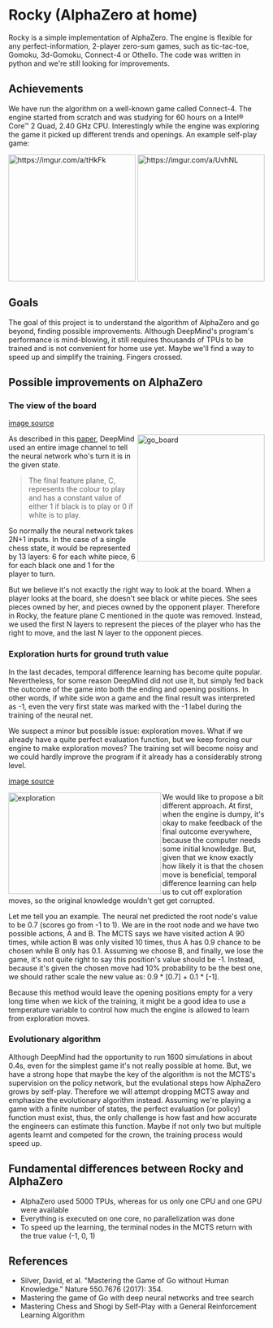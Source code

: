 # Rocky (AlphaZero at home)

Rocky is a simple implementation of AlphaZero. The engine is flexible for any perfect-information, 2-player zero-sum games, such as tic-tac-toe, Gomoku, 3d-Gomoku, Connect-4 or Othello. The code was written in python and we're still looking for improvements.

## Achievements

We have run the algorithm on a well-known game called Connect-4. The engine started from scratch and was studying for 60 hours on a Intel® Core™ 2 Quad, 2.40 GHz CPU. Interestingly while the engine was exploring the game it picked up different trends and openings. An example self-play game:

<img src="https://i.imgur.com/ylVX3r0.gifv" alt="https://imgur.com/a/tHkFk" width="250" height="250" align="center" />

<img src="https://i.imgur.com/R2zouQc.png" alt="https://imgur.com/a/UvhNL" width="250" height="250" align="center" />


## Goals

The goal of this project is to understand the algorithm of AlphaZero and go beyond, finding possible improvements. Although DeepMind's program's performance is mind-blowing, it still requires thousands of TPUs to be trained and is not convenient for home use yet. Maybe we'll find a way to speed up and simplify the training. Fingers crossed.

## Possible improvements on AlphaZero

### The view of the board

[image source](http://teleported.in/posts/analysing-alphago/)

<img src="http://teleported.in/post_imgs/04-alphago.jpg" alt="go_board" width="250" height="250" align="right" />

As described in this [paper](https://deepmind.com/documents/119/agz_unformatted_nature.pdf), DeepMind used an entire image channel to tell the neural network who's turn it is in the given state.
> The final feature plane, C, represents the colour to play and has a constant value of either 1 if black
> is to play or 0 if white is to play.

So normally the neural network takes 2N+1 inputs. In the case of a single chess state, it would be represented by 13 layers: 6 for each white piece, 6 for each black one and 1 for the player to turn.

But we believe it's not exactly the right way to look at the board. When a player looks at the board, she doesn't see black or white pieces. She sees pieces owned by her, and pieces owned by the opponent player. Therefore in Rocky, the feature plane C mentioned in the quote was removed. Instead, we used the first N layers to represent the pieces of the player who has the right to move, and the last N layer to the opponent pieces.

### Exploration hurts for ground truth value

In the last decades, temporal difference learning has become quite popular. Nevertheless, for some reason DeepMind did not use it, but simply fed back the outcome of the game into both the ending and opening positions. In other words, if white side won a game and the final result was interpreted as -1, even the very first state was marked with the -1 label during the training of the neural net.

We suspect a minor but possible issue: exploration moves. What if we already have a quite perfect evaluation function, but we keep forcing our engine to make exploration moves? The training set will become noisy and we could hardly improve the program if it already has a considerably strong level.

[image source](http://slides.com/ericmoura/deck-2/embed)

<img src="https://s3.amazonaws.com/media-p.slid.es/uploads/ericmoura/images/1232802/Exploration_vs._Exploitation.png" alt="exploration" width="300" height="200" align="left" />

We would like to propose a bit different approach. At first, when the engine is dumpy, it's okay to make feedback of the final outcome everywhere, because the computer needs some initial knowledge. But, given that we know exactly how likely it is that the chosen move is beneficial, temporal difference learning can help us to cut off exploration moves, so the original knowledge wouldn't get get corrupted.

Let me tell you an example. The neural net predicted the root node's value to be 0.7 (scores go from -1 to 1). We are in the root node and we have two possible actions, A and B. The MCTS says we have visited action A 90 times, while action B was only visited 10 times, thus A has 0.9 chance to be chosen while B only has 0.1. Assuming we choose B, and finally, we lose the game, it's not quite right to say this position's value should be -1. Instead, because it's given the chosen move had 10% probability to be the best one, we should rather scale the new value as: 0.9 * [0.7] + 0.1 * [-1].

Because this method would leave the opening positions empty for a very long time when we kick of the training, it might be a good idea to use a temperature variable to control how much the engine is allowed to learn from exploration moves. 

### Evolutionary algorithm

Although DeepMind had the opportunity to run 1600 simulations in about 0.4s, even for the simplest game it's not really possible at home. But, we have a strong hope that maybe the key of the algorithm is not the MCTS's supervision on the policy network, but the evulational steps how AlphaZero grows by self-play. Therefore we will attempt dropping MCTS away and emphasize the evolutionary algorithm instead. Assuming we're playing a game with a finite number of states, the perfect evaluation (or policy) function must exist, thus, the only challenge is how fast and how accurate the engineers can estimate this function. Maybe if not only two but multiple agents learnt and competed for the crown, the training process would speed up.

## Fundamental differences between Rocky and AlphaZero

 - AlphaZero used 5000 TPUs, whereas for us only one CPU and one GPU were available
 - Everything is executed on one core, no parallelization was done
 - To speed up the learning, the terminal nodes in the MCTS return with the true value (-1, 0, 1)
 
## References

- Silver, David, et al. "Mastering the Game of Go without Human Knowledge." Nature 550.7676 (2017): 354.
- Mastering the game of Go with deep neural networks and tree search
- Mastering Chess and Shogi by Self-Play with a General Reinforcement Learning Algorithm
